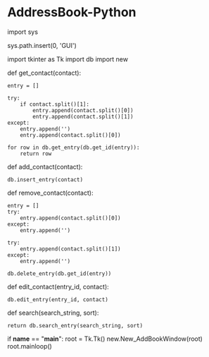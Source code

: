 # AddressBook-Python
import sys

sys.path.insert(0, 'GUI')

import tkinter as Tk
import db
import new


def get_contact(contact):
   
    entry = []

    try:
        if contact.split()[1]:
            entry.append(contact.split()[0])
            entry.append(contact.split()[1])
    except:
        entry.append('')
        entry.append(contact.split()[0])

    for row in db.get_entry(db.get_id(entry)):
        return row


def add_contact(contact):
   
    db.insert_entry(contact)


def remove_contact(contact):
   
    entry = []
    try:
        entry.append(contact.split()[0])
    except:
        entry.append('')

    try:
        entry.append(contact.split()[1])
    except:
        entry.append('')

    db.delete_entry(db.get_id(entry))


def edit_contact(entry_id, contact):
   
    db.edit_entry(entry_id, contact)


def search(search_string, sort):
   
    return db.search_entry(search_string, sort)


if __name__ == "__main__":
    root = Tk.Tk()
    new.New_AddBookWindow(root)
    root.mainloop()
